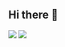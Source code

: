 ## Hi there 👋

<!--
**kim-huiseon/kim-huiseon** is a ✨ _special_ ✨ repository because its `README.md` (this file) appears on your GitHub profile.

Here are some ideas to get you started:

- 🔭 I’m currently working on ...
- 🌱 I’m currently learning ...
- 👯 I’m looking to collaborate on ...
- 🤔 I’m looking for help with ...
- 💬 Ask me about ...
- 📫 How to reach me: ...
- 😄 Pronouns: ...
- ⚡ Fun fact: ...
--> 
<img src="https://img.shields.io/badge/Instagram-FF0069?style=flat-square&logo=Instagram&logoColor=FF0069"/></a>
<img src="https://img.shields.io/badge/https://simpleicons.org/?modal=icon&q=gmail?style=flat-square&logo=Gmail&logoColor=EA4335"/></a>
